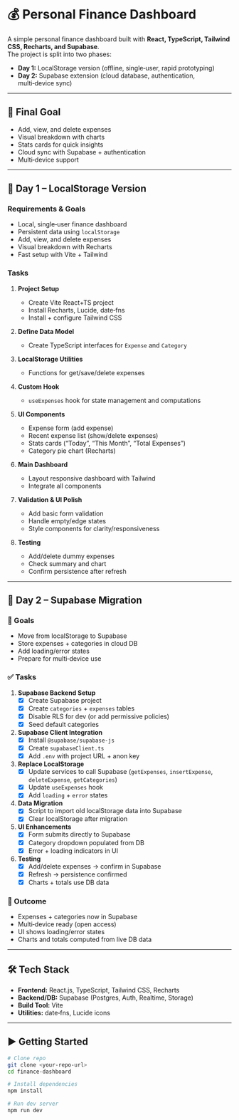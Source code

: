 # 💰 Personal Finance Dashboard

A simple personal finance dashboard built with **React, TypeScript, Tailwind CSS, Recharts, and Supabase**.  
The project is split into two phases:

- **Day 1:** LocalStorage version (offline, single‑user, rapid prototyping)  
- **Day 2:** Supabase extension (cloud database, authentication, multi‑device sync)

---

## 🚩 Final Goal

- Add, view, and delete expenses
- Visual breakdown with charts
- Stats cards for quick insights
- Cloud sync with Supabase + authentication
- Multi‑device support

---

## 📅 Day 1 – LocalStorage Version

### Requirements & Goals

- Local, single‑user finance dashboard
- Persistent data using `localStorage`
- Add, view, and delete expenses
- Visual breakdown with Recharts
- Fast setup with Vite + Tailwind

### Tasks

1. **Project Setup**
   - Create Vite React+TS project
   - Install Recharts, Lucide, date‑fns
   - Install + configure Tailwind CSS

2. **Define Data Model**
   - Create TypeScript interfaces for `Expense` and `Category`

3. **LocalStorage Utilities**
   - Functions for get/save/delete expenses

4. **Custom Hook**
   - `useExpenses` hook for state management and computations

5. **UI Components**
   - Expense form (add expense)
   - Recent expense list (show/delete expenses)
   - Stats cards (“Today”, “This Month”, “Total Expenses”)
   - Category pie chart (Recharts)

6. **Main Dashboard**
   - Layout responsive dashboard with Tailwind
   - Integrate all components

7. **Validation & UI Polish**
   - Add basic form validation
   - Handle empty/edge states
   - Style components for clarity/responsiveness

8. **Testing**
   - Add/delete dummy expenses
   - Check summary and chart
   - Confirm persistence after refresh

---

## 📅 Day 2 – Supabase Migration

### 🎯 Goals

- Move from localStorage to Supabase
- Store expenses + categories in cloud DB
- Add loading/error states
- Prepare for multi‑device use

### ✅ Tasks

1. **Supabase Backend Setup**
   - [x] Create Supabase project
   - [x] Create `categories` + `expenses` tables
   - [x] Disable RLS for dev (or add permissive policies)
   - [x] Seed default categories

2. **Supabase Client Integration**
   - [x] Install `@supabase/supabase-js`
   - [x] Create `supabaseClient.ts`
   - [x] Add `.env` with project URL + anon key

3. **Replace LocalStorage**
   - [x] Update services to call Supabase (`getExpenses`, `insertExpense`, `deleteExpense`, `getCategories`)
   - [x] Update `useExpenses` hook
   - [x] Add `loading` + `error` states

4. **Data Migration**
   - [x] Script to import old localStorage data into Supabase
   - [x] Clear localStorage after migration

5. **UI Enhancements**
   - [x] Form submits directly to Supabase
   - [x] Category dropdown populated from DB
   - [x] Error + loading indicators in UI

6. **Testing**
   - [x] Add/delete expenses → confirm in Supabase
   - [x] Refresh → persistence confirmed
   - [x] Charts + totals use DB data

### 🚀 Outcome

- Expenses + categories now in Supabase
- Multi‑device ready (open access)
- UI shows loading/error states
- Charts and totals computed from live DB data

---

## 🛠️ Tech Stack

- **Frontend:** React.js, TypeScript, Tailwind CSS, Recharts
- **Backend/DB:** Supabase (Postgres, Auth, Realtime, Storage)
- **Build Tool:** Vite
- **Utilities:** date‑fns, Lucide icons

---

## ▶️ Getting Started

```bash
# Clone repo
git clone <your-repo-url>
cd finance-dashboard

# Install dependencies
npm install

# Run dev server
npm run dev
